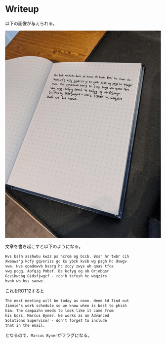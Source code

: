 # Writeup

以下の画像が与えられる。

![](./crypto04.png)

文章を書き起こすと以下のようになる。

```
Hvs bslh asshwbu kwzz ps hcrom og bccb. Bssr hr twbr cih
Xwaaws'g kcfy gqvsrizs gc ks ybck kvsb wg psgh hc dvwgv
vwa. Hvs qoadowvb bssrg hc zccy zwys wh qoas tfca
vwg pcgg, Aofqig Pmbsf. Bs kcfyg og ob Orjobqsr
Gczihwcbg Gidsfjwgcf - rcb'h tcfush hc wbqzirs
hvoh wb hvs saowz.
```

これをROT12すると

```
The next meeting will be today as noon. Need td find out
Jimmie's work schedule so we know when is best to phish
him. The campaihn needs to look like it came from
his boss, Marcus Byner. Ne works as an Advanced
Solutions Supervisor - don't forget to include
that in the email.
```

となるので、`Marcus Byner`がフラグになる。

<!-- flag{Marcus_Byner} -->

